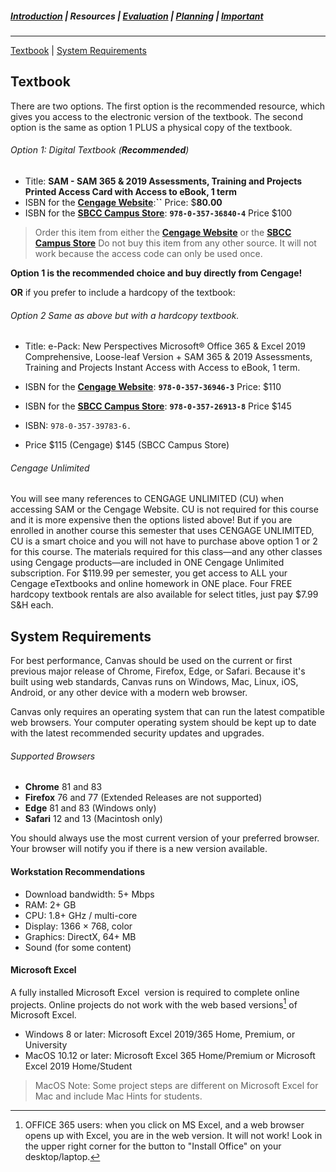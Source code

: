 ##### [Introduction](introduction) | Resources | [Evaluation](evaluation) | [Planning](planning) | [Important](important)
***
[Textbook](#textbook) | [System Requirements](#system-requirements)

## Textbook

There are two options. The first option is the recommended resource, which gives you access to the electronic version of the textbook. The second option is the same as option 1 PLUS a physical copy of the textbook. 

###### Option 1: Digital Textbook (**Recommended**)
 - Title: **SAM - SAM 365 & 2019 Assessments, Training and Projects Printed Access Card with Access to eBook, 1 term** 
 - ISBN for the <a href="http://www.cengagebrain.com/course/4316390" target="_blank">**Cengage Website**</a>:**``** Price: $**80.00** 
 - ISBN for the <a href="https://www.sbccbooks.com/" target="_blank">**SBCC Campus Store**</a>: **`978-0-357-36840-4`** Price $100

> Order this item from either the <a href="http://www.cengagebrain.com/course/4316390" target="_blank">**Cengage Website**</a> or the <a href="https://www.sbccbooks.com/" target="_blank">**SBCC Campus Store**</a> Do not buy this item from any other source. It will not work because the access code can only be used once.

**Option 1 is the recommended choice and buy directly from Cengage!**

**OR** if you prefer to include a hardcopy of the textbook:

###### Option 2 Same as above but with a hardcopy  textbook.

- Title: e-Pack: New Perspectives Microsoft® Office 365 & Excel 2019 Comprehensive, Loose-leaf Version + SAM 365 & 2019 Assessments, Training and Projects Instant Access with Access to eBook, 1 term.
 - ISBN for the <a href="http://www.cengagebrain.com/course/4316390" target="_blank">**Cengage Website**</a>: **`978-0-357-36946-3`** Price: $110
 - ISBN for the <a href="https://www.sbccbooks.com/" target="_blank">**SBCC Campus Store**</a>: **`978-0-357-26913-8`** Price $145
 

- ISBN: `978-0-357-39783-6.`
- Price $115 (Cengage) $145 (SBCC Campus Store)


###### Cengage Unlimited
You will see many references to CENGAGE UNLIMITED (CU) when accessing SAM or the Cengage Website. CU is not required for this course and it is more expensive then the options listed above! But if you are enrolled in another course this semester that uses CENGAGE UNLIMITED, CU is a smart choice and you will not have to purchase above option 1 or 2 for this course. The materials required for this class—and any other classes using Cengage products—are included in ONE Cengage Unlimited subscription. For $119.99 per semester, you get access to ALL your Cengage eTextbooks and online homework in ONE place. Four FREE hardcopy textbook rentals are also available for select titles, just pay $7.99 S&H each.

## System Requirements

For best performance, Canvas should be used on the current or first previous major release of Chrome, Firefox, Edge, or Safari. Because it's built using web standards, Canvas runs on Windows, Mac, Linux, iOS, Android, or any other device with a modern web browser.

Canvas only requires an operating system that can run the latest compatible web browsers. Your computer operating system should be kept up to date with the latest recommended security updates and upgrades.

###### Supported Browsers

*   **Chrome** 81 and 83
*   **Firefox** 76 and 77 (Extended Releases are not supported)
*   **Edge** 81 and 83 (Windows only)
*   **Safari** 12 and 13 (Macintosh only)

You should always use the most current version of your preferred browser. Your browser will notify you if there is a new version available.

#### Workstation Recommendations

*   Download bandwidth: 5+ Mbps
*   RAM: 2+ GB
*   CPU: 1.8+ GHz / multi-core
*   Display: 1366 × 768, color
*   Graphics: DirectX, 64+ MB
*   Sound (for some content)

#### Microsoft Excel

A fully installed Microsoft Excel  version is required to complete online projects. Online projects do not work with the web based versions[^1] of Microsoft Excel.

*   Windows 8 or later: Microsoft Excel 2019/365 Home, Premium, or University
*   MacOS 10.12 or later: Microsoft Excel 365 Home/Premium or Microsoft Excel 2019 Home/Student

> MacOS Note: Some project steps are different on Microsoft Excel for Mac and include Mac Hints for students.

[^1]: OFFICE 365 users: when you click on MS Excel, and a web browser opens up with Excel, you are in the web version. It will not work! Look in the upper right corner for the button to "Install Office" on your desktop/laptop. 
